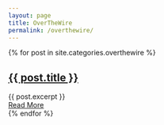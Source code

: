 ```yaml
---
layout: page
title: OverTheWire
permalink: /overthewire/
---
```


<div class="posts">
  {% for post in site.categories.overthewire %}
    <article class="post">
      <h1><a href="{{ site.baseurl }}{{ post.url }}">{{ post.title }}</a></h1>
      <div class="entry">
        {{ post.excerpt }}
      </div>
      <a href="{{ site.baseurl }}{{ post.url }}" class="read-more">Read More</a>
    </article>
  {% endfor %}
</div> 